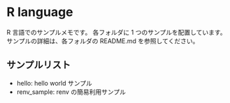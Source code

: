 # R language

R 言語でのサンプルメモです。
各フォルダに 1 つのサンプルを配置しています。
サンプルの詳細は、各フォルダの README.md を参照してください。

## サンプルリスト

- hello: hello world サンプル
- renv_sample: renv の簡易利用サンプル
